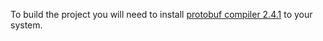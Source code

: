 To build the project you will need to install [protobuf compiler 2.4.1](https://github.com/google/protobuf/releases/tag/v2.4.1) to your system.